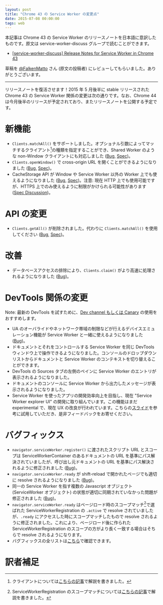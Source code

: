 ```yaml
---
layout: post
title: "Chrome 43 の Service Worker の変更点"
date: 2015-07-08 00:00:00
tags: web
---
```


本記事は Chrome 43 の Service Worker のリリースノートを日本語に意訳したものです。原文は service-worker-discuss グループで読むことができます。

- [[service-worker-discuss] Release Notes for Service Worker in Chrome 43](https://groups.google.com/a/chromium.org/forum/#!topic/service-worker-discuss/hHkLjDpwWiU)

草稿を [@FalkenMatto](https://twitter.com/FalkenMatto) さん (原文の投稿者) にレビューしてもらいました。ありがとうございます。

---

リリースノートを復活させます！2015 年 5 月後半に stable リリースされた Chrome 43 の Service Worker 関係の変更は次の通りです。なお、Chrome 44 は今月後半のリリースが予定されており、またリリースノートを公開する予定です。

# 新機能

- `Clients.matchAll()` をサポートしました。オプショナル引数によってマッチするクライアント[^client]の種類を指定することができ、Shared Worker のような non-Window クライアントにも対応しました ([Bug](https://code.google.com/p/chromium/issues/detail?id=460415), [Spec](https://slightlyoff.github.io/ServiceWorker/spec/service_worker/index.html#clients-getall))。
- `Clients.openWindow()` で cross-origin URL を開くことができるようになりました ([Bug](https://code.google.com/p/chromium/issues/detail?id=457187), [Spec](https://slightlyoff.github.io/ServiceWorker/spec/service_worker/index.html#clients-openwindow))。
- CacheStorage API が Window や Service Worker 以外の Worker 上でも使えるようになりました ([Bug](https://code.google.com/p/chromium/issues/detail?id=439389), [Spec](https://slightlyoff.github.io/ServiceWorker/spec/service_worker/index.html#cache-storage))。注意: 現在 HTTP 上でも使用可能ですが、HTTPS 上でのみ使えるように制限がかけられる可能性があります ([Spec Discussion](https://github.com/slightlyoff/ServiceWorker/issues/709))。

# API の変更

- `Clients.getAll()` が削除されました。代わりに `Clients.matchAll()` を使用してください ([Bug](https://code.google.com/p/chromium/issues/detail?id=451334), [Spec](https://slightlyoff.github.io/ServiceWorker/spec/service_worker/index.html#clients-getall))。

# 改善

- データベースアクセスの排除により、`Clients.claim()` がより高速に処理されるようになりました ([Bug](https://code.google.com/p/chromium/issues/detail?id=454250))。

# DevTools 関係の変更

Note: 最新の DevTools を試すために、[Dev channel もしくは Canary](https://www.chromium.org/getting-involved/dev-channel) の使用をおすすめします。

- UA のオーバライドやネットワーク帯域の制限などが行えるデバイスエミュレーション機能が Service Worker と一緒に使えるようになりました ([Bug](https://code.google.com/p/chromium/issues/detail?id=444820))。
- ドキュメントとそれをコントロールする Service Worker を同じ DevTools ウィンドウ上で操作できるようになりました。コンソールのドロップダウンリストからドキュメントと Service Worker のコンテキストを切り替えることができます。
- DevTools の Sources タブの左側のペインに Service Worker のエントリが表示されるようになりました。
- ドキュメントのコンソールに Service Worker から出力したメッセージが表示されるようになりました。
- Service Worker を使ったアプリの開発効率向上を目指し、現在 "Service Worker explorer UI" の開発に取り組んでいます。この機能はまだ experimental で、現在 UX の改良が行われています。こちらの[スライド](https://docs.google.com/presentation/d/1DKu4RZigLvM5XUq3ovsgffQBIHrro5-pii4qEJuyvrQ/edit?usp=sharing)を参考に試用していただき、是非フィードバックをお寄せください。

# バグフィックス

- `navigator.serviceWorker.register()` に渡されたスクリプト URL とスコープは ServiceWorkerContainer のあるドキュメントの URL を基準にパス解決されていましたが、呼び出し元ドキュメントの URL を基準にパス解決されるように修正されました ([Bug](https://code.google.com/p/chromium/issues/detail?id=449422))。
- `navigator.serviceWorker.ready` が shift-reload で開かれたページでも適切に resolve されるようになりました ([Bug](https://code.google.com/p/chromium/issues/detail?id=462529))。
- 同一の Service Worker を指す複数の Javascript オブジェクト (ServiceWorker オブジェクト) の状態が適切に同期されていなかった問題が修正されました ([Bug](https://code.google.com/p/chromium/issues/detail?id=459457))。
- `navigator.serviceWorker.ready` はページロード時のスコープマッチ[^scope-match]で選ばれた ServiceWorkerRegistration の `.active` で resolve されていましたが、`.ready` にアクセスした時にスコープマッチしたもので resolve されるように修正されました。これにより、ページロード後に作られた ServiceWorkerRegistration のスコープの方がより長く一致する場合はそちらで resolve されるようになります。
- バグフィックスの全リストは[こちら](https://code.google.com/p/chromium/issues/list?can=1&q=Cr%3DBlink-ServiceWorker+m%3D43&colspec=ID+Pri+M+Stars+ReleaseBlock+Cr+Status+Owner+Summary+OS+Modified&cells=tiles)で確認できます。

# 訳者補足

[^client]: クライアントについては[こちらの記事](/2015/04/18/service-worker-claim/)で解説を書きました。
[^scope-match]: ServiceWorkerRegistration のスコープマッチについては[こちらの記事](/2015/02/28/service-worker-scope-and-page-control/)で解説を書きました。
